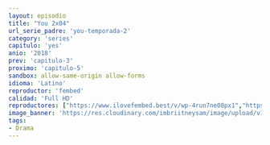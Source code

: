 ```yaml
---
layout: episodio
title: "You 2x04"
url_serie_padre: 'you-temporada-2'
category: 'series'
capitulo: 'yes'
anio: '2018'
prev: 'capitulo-3'
proximo: 'capitulo-5'
sandbox: allow-same-origin allow-forms
idioma: 'Latino'
reproductor: 'fembed'
calidad: 'Full HD'
reproductores: ["https://www.ilovefembed.best/v/wp-4run7ne08px1","https://gounlimited.to/embed-e1x0a57rjecn.html"]
image_banner: 'https://res.cloudinary.com/imbriitneysam/image/upload/v1546465939/you-banner-min.jpg'
tags:
- Drama
---
```













